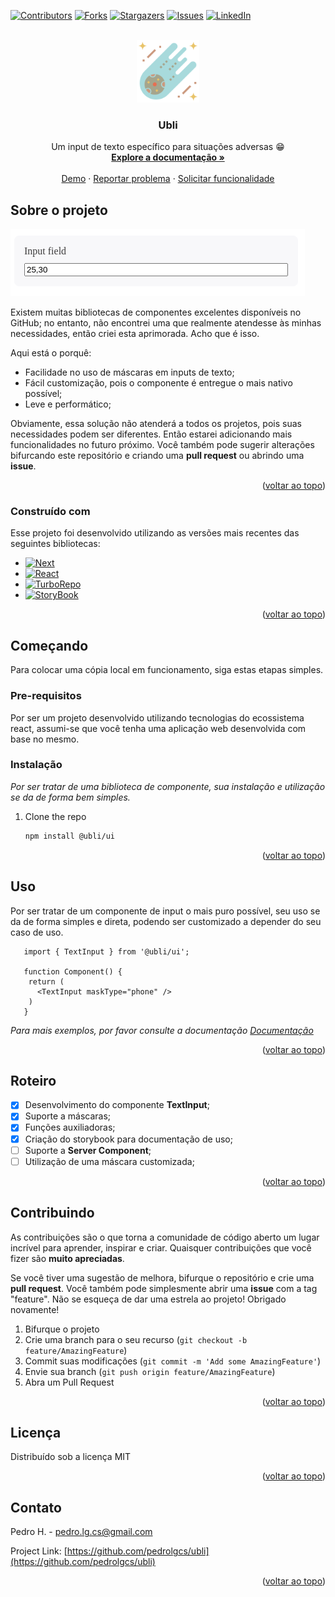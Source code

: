 <!-- Improved compatibility of back to top link: See: https://github.com/pedrolgcs/ubli/pull/73 -->
<a name="readme-top"></a>
<!--
*** Thanks for checking out the Best-README-Template. If you have a suggestion
*** that would make this better, please fork the repo and create a pull request
*** or simply open an issue with the tag "enhancement".
*** Don't forget to give the project a star!
*** Thanks again! Now go create something AMAZING! :D
-->

<!-- PROJECT SHIELDS -->
<!--
*** I'm using markdown "reference style" links for readability.
*** Reference links are enclosed in brackets [ ] instead of parentheses ( ).
*** See the bottom of this document for the declaration of the reference variables
*** for contributors-url, forks-url, etc. This is an optional, concise syntax you may use.
*** https://www.markdownguide.org/basic-syntax/#reference-style-links
-->
[![Contributors][contributors-shield]][contributors-url]
[![Forks][forks-shield]][forks-url]
[![Stargazers][stars-shield]][stars-url]
[![Issues][issues-shield]][issues-url]
[![LinkedIn][linkedin-shield]][linkedin-url]

<!-- PROJECT LOGO -->
<br />
<div align="center">
  <a href="https://github.com/pedrolgcs/ubli">
    <img src="images/logo.svg" alt="Logo" width="100" height="100">
  </a>

  <h3 align="center">Ubli</h3>

  <p align="center">
    Um input de texto específico para situações adversas 😁
    <br />
    <a href="https://github.com/pedrolgcs/ubli"><strong>Explore a documentação »</strong></a>
    <br />
    <br />
    <a href="https://pedrolgcs.github.io/ubli/?path=/story/textinput--primary">Demo</a> 
    ·
    <a href="https://github.com/pedrolgcs/ubli/issues">Reportar problema</a>
    ·
    <a href="https://github.com/pedrolgcs/ubli/issues">Solicitar funcionalidade</a>
  </p>
</div>

<!-- ABOUT THE PROJECT -->
## Sobre o projeto

<img src="images/screenshot.png" alt="Logo">

Existem muitas bibliotecas de componentes excelentes disponíveis no GitHub; no entanto, não encontrei uma que realmente atendesse às minhas necessidades, então criei esta aprimorada. Acho que é isso.

Aqui está o porquê:
* Facilidade no uso de máscaras em inputs de texto;
* Fácil customização, pois o componente é entregue o mais nativo possível;
* Leve e performático;

Obviamente, essa solução não atenderá a todos os projetos, pois suas necessidades podem ser diferentes. Então estarei adicionando mais funcionalidades no futuro próximo. Você também pode sugerir alterações bifurcando este repositório e criando uma **pull request** ou abrindo uma **issue**.

<p align="right">(<a href="#readme-top">voltar ao topo</a>)</p>

### Construído com

Esse projeto foi desenvolvido utilizando as versões mais recentes das seguintes bibliotecas:

* [![Next][Next.js]][Next-url]
* [![React][React.js]][React-url]
* [![TurboRepo][Turbo]][Turbo-url]
* [![StoryBook][Storybook]][Storybook-url]

<p align="right">(<a href="#readme-top">voltar ao topo</a>)</p>

<!-- GETTING STARTED -->
## Começando

Para colocar uma cópia local em funcionamento, siga estas etapas simples.

### Pre-requisitos

Por ser um projeto desenvolvido utilizando tecnologias do ecossistema react, assumi-se 
que você tenha uma aplicação web desenvolvida com base no mesmo.

### Instalação

_Por ser tratar de uma biblioteca de componente, sua instalação e utilização se da de forma bem simples._

1. Clone the repo
   ```sh
   npm install @ubli/ui
   ```

<p align="right">(<a href="#readme-top">voltar ao topo</a>)</p>

<!-- USAGE EXAMPLES -->
## Uso

Por ser tratar de um componente de input o mais puro possível, seu uso se da de forma simples e direta, 
podendo ser customizado a depender do seu caso de uso.

```tsx
   import { TextInput } from '@ubli/ui';

   function Component() {
    return (
      <TextInput maskType="phone" />
    )
   }
```

_Para mais exemplos, por favor consulte a documentação [Documentação](https://pedrolgcs.github.io/ubli/?path=/story/textinput--primary)_

<p align="right">(<a href="#readme-top">voltar ao topo</a>)</p>

<!-- ROADMAP -->
## Roteiro

- [x] Desenvolvimento do componente **TextInput**;
- [x] Suporte a máscaras;
- [x] Funções auxiliadoras;
- [x] Criação do storybook para documentação de uso;
- [ ] Suporte a **Server Component**;
- [ ] Utilização de uma máscara customizada;

<p align="right">(<a href="#readme-top">voltar ao topo</a>)</p>

<!-- CONTRIBUTING -->
## Contribuindo

As contribuições são o que torna a comunidade de código aberto um lugar incrível para aprender, inspirar e criar. Quaisquer contribuições que você fizer são **muito apreciadas**.

Se você tiver uma sugestão de melhora, bifurque o repositório e crie uma **pull request**. Você também pode simplesmente abrir uma **issue** com a tag "feature".
Não se esqueça de dar uma estrela ao projeto! Obrigado novamente!

1. Bifurque o projeto
2. Crie uma branch para o seu recurso (`git checkout -b feature/AmazingFeature`)
3. Commit suas modificações (`git commit -m 'Add some AmazingFeature'`)
4. Envie sua branch (`git push origin feature/AmazingFeature`)
5. Abra um Pull Request

<p align="right">(<a href="#readme-top">voltar ao topo</a>)</p>

<!-- LICENSE -->
## Licença

Distribuído sob a licença MIT

<p align="right">(<a href="#readme-top">voltar ao topo</a>)</p>

<!-- CONTACT -->
## Contato

Pedro H. - pedro.lg.cs@gmail.com

Project Link: [https://github.com/pedrolgcs/ubli](https://github.com/pedrolgcs/ubli)

<p align="right">(<a href="#readme-top">voltar ao topo</a>)</p>

<!-- MARKDOWN LINKS & IMAGES -->
<!-- https://www.markdownguide.org/basic-syntax/#reference-style-links -->
[contributors-shield]: https://img.shields.io/github/contributors/pedrolgcs/ubli.svg?style=for-the-badge
[contributors-url]: https://github.com/pedrolgcs/ubli/graphs/contributors
[forks-shield]: https://img.shields.io/github/forks/pedrolgcs/ubli.svg?style=for-the-badge
[forks-url]: https://github.com/pedrolgcs/ubli/network/members
[stars-shield]: https://img.shields.io/github/stars/pedrolgcs/ubli.svg?style=for-the-badge
[stars-url]: https://github.com/pedrolgcs/ubli/stargazers
[issues-shield]: https://img.shields.io/github/issues/pedrolgcs/ubli.svg?style=for-the-badge
[issues-url]: https://github.com/pedrolgcs/ubli/issues
[license-shield]: https://img.shields.io/github/license/pedrolgcs/ubli.svg?style=for-the-badge
[linkedin-shield]: https://img.shields.io/badge/-LinkedIn-black.svg?style=for-the-badge&logo=linkedin&colorB=555
[linkedin-url]: https://www.linkedin.com/in/pedro-lg/
[product-screenshot]: /images/screenshot.png
[Next.js]: https://img.shields.io/badge/next.js-20232A?style=for-the-badge&logo=nextdotjs
[Next-url]: https://nextjs.org/
[React.js]: https://img.shields.io/badge/React-20232A?style=for-the-badge&logo=react
[React-url]: https://reactjs.org/
[Turbo-url]: https://turbo.build/ 
[Turbo]: https://img.shields.io/badge/Turbo-20232A?style=for-the-badge&logo=turborepo
[Storybook-url]: https://storybook.js.org/
[Storybook]: https://img.shields.io/badge/Storybook-20232A?style=for-the-badge&logo=storybook
[Vue.js]: https://img.shields.io/badge/Vue.js-35495E?style=for-the-badge&logo=vuedotjs&logoColor=4FC08D
[Vue-url]: https://vuejs.org/
[Angular.io]: https://img.shields.io/badge/Angular-DD0031?style=for-the-badge&logo=angular&logoColor=white
[Angular-url]: https://angular.io/
[Svelte.dev]: https://img.shields.io/badge/Svelte-4A4A55?style=for-the-badge&logo=svelte&logoColor=FF3E00
[Svelte-url]: https://svelte.dev/
[Laravel.com]: https://img.shields.io/badge/Laravel-FF2D20?style=for-the-badge&logo=laravel&logoColor=white
[Laravel-url]: https://laravel.com
[Bootstrap.com]: https://img.shields.io/badge/Bootstrap-563D7C?style=for-the-badge&logo=bootstrap&logoColor=white
[Bootstrap-url]: https://getbootstrap.com
[JQuery.com]: https://img.shields.io/badge/jQuery-0769AD?style=for-the-badge&logo=jquery&logoColor=white
[JQuery-url]: https://jquery.com 